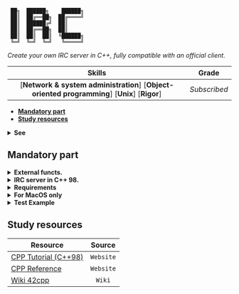 ```
 ██╗  ██████╗    ██████╗
 ██║  ██╔══██╗  ██╔════╝
 ██║  ██████╔╝  ██║
 ██║  ██╔══██╗  ██║
 ██║  ██║  ██║  ╚██████╗
 ╚═╝  ╚═╝  ╚═╝   ╚═════╝
```

*Create your own IRC server in C++, fully compatible with an official client.*

 Skills | Grade |
:------:|:-----:|
[**Network & system administration**] [**Object-oriented programming**] [**Unix**] [**Rigor**] | *Subscribed* |
<!-- **:white_check_mark: 100%** -->

* **[Mandatory part](#mandatory-part)**
* **[Study resources](#study-resources)**

<details>
  <summary><b>See</b></summary>

- <cstring> (c++) vs <string.h> (c)
- **Boost libraries** (are forbidden).
- file type *.ipp
- optional configuration file
- relacao e uso de: select(), kqueue() ou epoll().

</details>

## Mandatory part
<details>
  <summary><b>External functs.</b></summary>

*Essas funções são todas utilizadas para manipulação de sockets e operações\
de entrada/saída no ambiente Unix, com compatibilidade com C++ 98.*

Funcoes externas | Header | Brief
------- | ------ | -----
**socket**        | `<sys/socket.h>` | Cria um ponto de comunicação, usado para comunicação de rede.        
**close**         | `<unistd.h>`     | Fecha um descritor de arquivo, incluindo sockets.                    
**setsockopt**    | `<sys/socket.h>` | Configura opções de um socket, como tempo de espera ou buffer.       
**getsockname**   | `<sys/socket.h>` | Recupera o endereço associado a um socket.                          
**getprotobyname**| `<netdb.h>`      | Recupera informações sobre protocolos a partir de um nome.           
**gethostbyname** | `<netdb.h>`      | Recupera o endereço IP de um host dado o nome de domínio.            
**getaddrinfo**   | `<netdb.h>`      | Resolve hostnames para endereços IP, substituto moderno de `gethostbyname`.
**freeaddrinfo**  | `<netdb.h>`      | Libera a estrutura alocada pela função `getaddrinfo`.                
**bind**          | `<sys/socket.h>` | Associa um endereço ao socket.                                       
**connect**       | `<sys/socket.h>` | Conecta um socket a um endereço remoto.                              
**listen**        | `<sys/socket.h>` | Marca um socket para aceitar conexões de entrada.                    
**accept**        | `<sys/socket.h>` | Aceita uma conexão de entrada em um socket.                          
**htons**         | `<arpa/inet.h>`  | Converte números de porta de host para rede em ordem de bytes.       
**htonl**         | `<arpa/inet.h>`  | Converte um inteiro de 32 bits de host para rede em ordem de bytes.  
**ntohs**         | `<arpa/inet.h>`  | Converte números de porta de rede para host em ordem de bytes.       
**ntohl**         | `<arpa/inet.h>`  | Converte um inteiro de 32 bits de rede para host em ordem de bytes.  
**inet_addr**     | `<arpa/inet.h>`  | Converte um endereço IP no formato string para um valor numérico.    
**inet_ntoa**     | `<arpa/inet.h>`  | Converte um valor numérico de IP para uma string legível.            
**send**          | `<sys/socket.h>` | Envia dados através de um socket.                                    
**recv**          | `<sys/socket.h>` | Recebe dados de um socket.                                           
**signal**        | `<signal.h>`     | Configura manipuladores de sinais de sistema.                        
**sigaction**     | `<signal.h>`     | Define ações personalizadas para sinais.                             
**lseek**         | `<unistd.h>`     | Move o ponteiro de leitura/escrita de um arquivo para uma nova posição.
**fstat**         | `<sys/stat.h>`   | Obtém informações sobre um arquivo aberto.                           
**fcntl**         | `<fcntl.h>`      | Manipula descritores de arquivos, como bloquear ou configurar flags. 
**poll**          | `<poll.h>`       | Monitora múltiplos descritores de arquivo para verificar eventos.

</details>

<details>
  <summary><b>IRC server in C++ 98.</b></summary>

- Você não deve desenvolver um cliente. 
- Você não deve lidar com a comunicação de servidor para servidor.
- `./ircserv <port> <password>`
  - **port:** O número da porta na qual seu servidor IRC estará ouvindo as conexões de IRC de entrada.
  - **password:** A senha da conexão. Será necessário para qualquer cliente de IRC que tente se conectar ao seu servidor.

</details>

<details>
  <summary><b>Requirements</b></summary>

- O servidor deve ser capaz de lidar com vários clientes ao mesmo tempo e nunca travar. 
- Forking não é permitido. Todas as operações de I/O devem **não bloquear**.
- Apenas 1 poll() (ou equivalente) pode ser usado para lidar com todas essas operações\
(ler, escrever, mas também ouvir e assim por diante).

> [!NOTE]
> *Como você precisa usar descritores de arquivo sem bloqueio, é possível usar funções de read/recv ou write/send sem poll()\
(ou equivalente), e seu servidor não estaria bloqueando. Mas consumiria mais recursos do sistema.\
Assim, se você tentar read/recv ou write/send em qualquer descritor de arquivo sem usar poll() (ou equivalente), sua nota será 0.*

- Existem vários clientes de IRC. Você tem que escolher um deles como **referência**.\
Seu cliente de referência será usado durante o processo de avaliação. 
- Seu cliente de referência deve ser capaz de se conectar ao seu servidor sem encontrar nenhum erro. 
- A comunicação entre cliente e servidor deve ser feita via TCP/IP (v4 ou v6). 
- Usar seu cliente de referência com seu servidor deve ser semelhante a usá-lo com qualquer servidor IRC oficial.\
No entanto, você só precisa implementar os seguintes recursos: 
  - Você deve ser capaz de autenticar, definir um apelido, um nome de usuário, ingressar em um canal,\
  enviar e receber mensagens privadas usando seu cliente de referência. 
  - Todas as mensagens enviadas de um cliente para um canal precisam ser encaminhadas para todos os\
  outros clientes que se juntaram ao canal. 
  - Você deve ter operadores e usuários regulares. 
  - Então, você tem que implementar os comandos que são específicos para os **operadores de canal**: 
    - KICK - Ejetar um cliente do canal
    - INVITE - Convidar um cliente para um canal 
    - TOPIC - Alterar ou visualizar o canal 
    - MODE - Alterar o modo do canal: 
      - i: Definir/remover o canal somente para convite 
      - t: Definir/remover as restrições dos operadores topo o comando TOPIC para canal 
      - k: Definir/remover a chave do canal (senha) 
      - o: Dar/retirar privilégio do operador de canal
      - l: Defina/remova o limite do usuário para o canal 
- Claro, espera-se que você escreva um código limpo.

</details>

<details>
  <summary><b>For MacOS only</b></summary>

*Como o MacOS não implementa write() da mesma maneira que outros sistemas operacionais Unix,\
você tem permissão para usar fcntl(). Você deve usar descritores de arquivo no modo sem bloqueio\
para obter um comportamento semelhante ao de outros sistemas operacionais Unix.*

*No entanto, você tem permissão para usar fcntl() apenas da seguinte forma:\
`fcntl(fd, F_SETFL, O_NONBLOCK);` Qualquer outro sinalizador é proibido.*

</details>

<details>
  <summary><b>Test Example</b></summary>

- Verifique absolutamente todos os erros e problemas possíveis (receber dados parciais,\
baixa largura de banda e assim por diante). 
- Para garantir que seu servidor processe corretamente\
tudo o que você envia para ele, o seguinte teste simples usando **nc** pode ser feito:
```bash
\$> nc 127.0.0.1 6667
com^Dman^Dd
\$>
```
- Use **ctrl+D** para enviar o comando em várias partes: `'com'`, depois `'man'` e depois `'d\n'`. 
- Para processar um comando, você deve primeiro agregar os pacotes recebidos para reconstruí-lo.

</details>

## Study resources
Resource | Source
---------|:-----:
[CPP Tutorial (C++98)](https://cplusplus.com/doc/oldtutorial) | `Website`
[CPP Reference](https://cplusplus.com/) | `Website`
[Wiki 42cpp](https://github.com/faleite/CPP_42_School/wiki) | `Wiki`